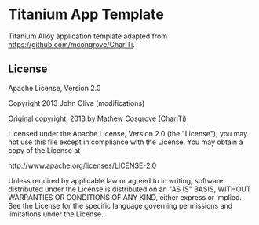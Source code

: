 Titanium App Template
================

Titanium Alloy application template adapted from https://github.com/mcongrove/ChariTi.

License
-------

Apache License, Version 2.0

Copyright 2013 John Oliva (modifications)

Original copyright, 2013 by Mathew Cosgrove (ChariTi)

Licensed under the Apache License, Version 2.0 (the "License");
you may not use this file except in compliance with the License.
You may obtain a copy of the License at

   http://www.apache.org/licenses/LICENSE-2.0

Unless required by applicable law or agreed to in writing, software
distributed under the License is distributed on an "AS IS" BASIS,
WITHOUT WARRANTIES OR CONDITIONS OF ANY KIND, either express or implied.
See the License for the specific language governing permissions and
limitations under the License.
